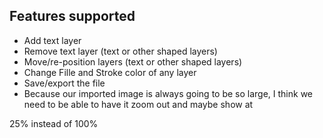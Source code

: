 Features supported
-----

- Add text layer
- Remove text layer (text or other shaped layers)
- Move/re-position layers (text or other shaped layers)
- Change Fille and Stroke color of any layer
- Save/export the file
- Because our imported image is always going to be so large, I think we need to be able to have it zoom out and maybe show at

25% instead of 100%